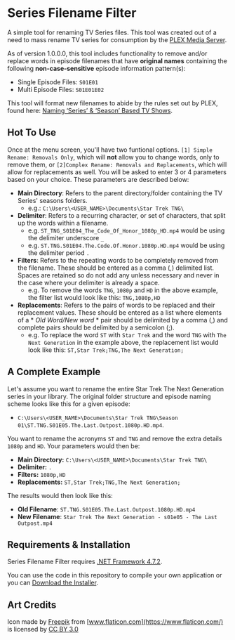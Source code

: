 # Series Filename Filter

A simple tool for renaming TV Series files. This tool was created out of a need to mass rename TV series for consumption by the [PLEX Media Server](https://www.plex.tv/).

As of version 1.0.0.0, this tool includes functionality to remove and/or replace words in episode filenames that have **original names** containing the following **non-case-sensitive** episode information pattern(s):
- Single Episode Files: `S01E01`
- Multi Episode Files: `S01E01E02`

This tool will format new filenames to abide by the rules set out by PLEX, found here: [Naming ‘Series’ & ‘Season’ Based TV Shows](https://support.plex.tv/articles/200220687-naming-series-season-based-tv-shows/).

## Hot To Use
Once at the menu screen, you'll have two funtional options. `[1] Simple Rename: Removals Only`, which will **not** allow you to change words, only to remove them, or `[2]Complex Rename: Removals and Replacements`, which will allow for replacements as well. You will be asked to enter 3 or 4 parameters based on your choice. These parameters are described below:
- **Main Directory**: Refers to the parent directory/folder containing the TV Series' seasons folders.
  - e.g.: `C:\Users\<USER_NAME>\Documents\Star Trek TNG\`
- **Delimiter**: Refers to a recurring character, or set of characters, that split up the words within a filename.
  - e.g. `ST_TNG_S01E04_The_Code_Of_Honor_1080p_HD.mp4` would be using the delimiter underscore `_`
  - e.g. `ST.TNG.S01E04.The.Code.Of.Honor.1080p.HD.mp4` would be using the delimiter period `.`
- **Filters**: Refers to the repeating words to be completely removed from the filename. These should be entered as a comma (,) delimited list. Spaces are retained so do not add any unless necessary and never in the case where your delimiter is already a space.
  - e.g. To remove the words `TNG`, `1080p` and `HD` in the above example, the filter list would look like this: `TNG,1080p,HD`
- **Replacements**: Refers to the pairs of words to be replaced and their replacement values. These should be entered as a list where elements of a * *Old Word/New word* * pair should be delimited by a comma (,) and complete pairs should be delimited by a semicolon (;).
  - e.g. To replace the word `ST` with `Star Trek` and the word `TNG` with `The Next Generation` in the example above, the replacement list would look like this: `ST,Star Trek;TNG,The Next Generation;`

## A Complete Example
Let's assume you want to rename the entire Star Trek The Next Generation series in your library. The original folder structure and episode naming scheme looks like this for a given episode:
- `C:\Users\<USER_NAME>\Documents\Star Trek TNG\Season 01\ST.TNG.S01E05.The.Last.Outpost.1080p.HD.mp4`.

You want to rename the acronyms `ST` and `TNG` and remove the extra details `1080p` and `HD`. Your parameters would then be:
- **Main Directory:** `C:\Users\<USER_NAME>\Documents\Star Trek TNG\`
- **Delimiter:** `.`
- **Filters:** `1080p,HD`
- **Replacements:** `ST,Star Trek;TNG,The Next Generation;`

The results would then look like this:
- **Old Filename**: `ST.TNG.S01E05.The.Last.Outpost.1080p.HD.mp4`
- **New Filename**: `Star Trek The Next Generation - s01e05 - The Last Outpost.mp4`

## Requirements & Installation
Series Filename Filter requires [.NET Framework 4.7.2](https://dotnet.microsoft.com/download/dotnet-framework-runtime). 

You can use the code in this repository to compile your own application or you can [Download the Installer](https://vault.alexvasile.com/series-filename-filter/Series%20Filename%20Filter.zip).

## Art Credits
Icon made by [Freepik](https://www.freepik.com/) from [www.flaticon.com](https://www.flaticon.com/) is licensed by [CC BY 3.0](http://creativecommons.org/licenses/by/3.0/)

